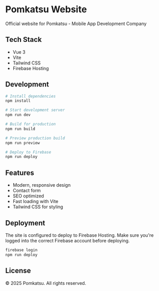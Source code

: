 # Pomkatsu Website

Official website for Pomkatsu - Mobile App Development Company

## Tech Stack

- Vue 3
- Vite
- Tailwind CSS
- Firebase Hosting

## Development

```bash
# Install dependencies
npm install

# Start development server
npm run dev

# Build for production
npm run build

# Preview production build
npm run preview

# Deploy to Firebase
npm run deploy
```

## Features

- Modern, responsive design
- Contact form
- SEO optimized
- Fast loading with Vite
- Tailwind CSS for styling

## Deployment

The site is configured to deploy to Firebase Hosting. Make sure you're logged into the correct Firebase account before deploying.

```bash
firebase login
npm run deploy
```

## License

© 2025 Pomkatsu. All rights reserved.
